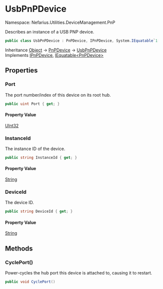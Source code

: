 # UsbPnPDevice

Namespace: Nefarius.Utilities.DeviceManagement.PnP

Describes an instance of a USB PNP device.

```csharp
public class UsbPnPDevice : PnPDevice, IPnPDevice, System.IEquatable`1[[Nefarius.Utilities.DeviceManagement.PnP.PnPDevice, Nefarius.Utilities.DeviceManagement, Version=1.0.0.0, Culture=neutral, PublicKeyToken=null]]
```

Inheritance [Object](https://docs.microsoft.com/en-us/dotnet/api/system.object) → [PnPDevice](./nefarius.utilities.devicemanagement.pnp.pnpdevice.md) → [UsbPnPDevice](./nefarius.utilities.devicemanagement.pnp.usbpnpdevice.md)<br>
Implements [IPnPDevice](./nefarius.utilities.devicemanagement.pnp.ipnpdevice.md), [IEquatable&lt;PnPDevice&gt;](https://docs.microsoft.com/en-us/dotnet/api/system.iequatable-1)

## Properties

### **Port**

The port number/index of this device on its root hub.

```csharp
public uint Port { get; }
```

#### Property Value

[UInt32](https://docs.microsoft.com/en-us/dotnet/api/system.uint32)<br>

### **InstanceId**

The instance ID of the device.

```csharp
public string InstanceId { get; }
```

#### Property Value

[String](https://docs.microsoft.com/en-us/dotnet/api/system.string)<br>

### **DeviceId**

The device ID.

```csharp
public string DeviceId { get; }
```

#### Property Value

[String](https://docs.microsoft.com/en-us/dotnet/api/system.string)<br>

## Methods

### **CyclePort()**

Power-cycles the hub port this device is attached to, causing it to restart.

```csharp
public void CyclePort()
```
